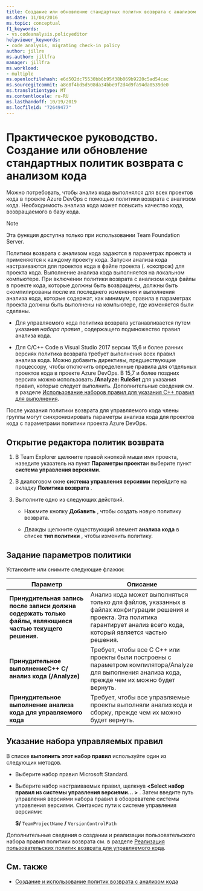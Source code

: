 ```yaml
---
title: Создание или обновление стандартных политик возврата с анализом кода
ms.date: 11/04/2016
ms.topic: conceptual
f1_keywords:
- vs.codeanalysis.policyeditor
helpviewer_keywords:
- code analysis, migrating check-in policy
author: jillre
ms.author: jillfra
manager: jillfra
ms.workload:
- multiple
ms.openlocfilehash: e6d502dc75530bb6b95f38b069b9220c5ad54cac
ms.sourcegitcommit: a8e8f4bd5d508da34bbe9f2d4d9fa94da0539de0
ms.translationtype: MT
ms.contentlocale: ru-RU
ms.lasthandoff: 10/19/2019
ms.locfileid: "72649477"
---
```

# <a name="how-to-create-or-update-standard-code-analysis-check-in-policies"></a>Практическое руководство. Создание или обновление стандартных политик возврата с анализом кода

Можно потребовать, чтобы анализ кода выполнялся для всех проектов кода в проекте Azure DevOps с помощью политики возврата с анализом кода. Необходимость анализа кода может повысить качество кода, возвращаемого в базу кода.

> [!NOTE]
> Эта функция доступна только при использовании Team Foundation Server.

Политики возврата с анализом кода задаются в параметрах проекта и применяются к каждому проекту кода. Запуски анализа кода настраиваются для проектов кода в файле проекта (. кскспрож) для проекта кода. Выполнение анализа кода выполняется на локальном компьютере. При включении политики возврата с анализом кода файлы в проекте кода, которые должны быть возвращены, должны быть скомпилированы после их последнего изменения и выполнения анализа кода, которые содержат, как минимум, правила в параметрах проекта должны быть выполнены на компьютере, где изменяется были сделаны.

- Для управляемого кода политика возврата устанавливается путем указания *набора правил* , содержащего подмножество правил анализа кода.

- Для C/C++ Code в Visual Studio 2017 версии 15,6 и более ранних версиях политика возврата требует выполнения всех правил анализа кода. Можно добавить директивы, предшествующие процессору, чтобы отключить определенные правила для отдельных проектов кода в проекте Azure DevOps. В 15,7 и более поздних версиях можно использовать **/Analyze: RuleSet** для указания правил, которые следует выполнить. Дополнительные сведения см. в разделе [Использование наборов правил для указания C++ правил для выполнения](using-rule-sets-to-specify-the-cpp-rules-to-run.md).

После указания политики возврата для управляемого кода члены группы могут синхронизировать параметры анализа кода для проектов кода с параметрами политики проекта Azure DevOps.

## <a name="to-open-the-check-in-policy-editor"></a>Открытие редактора политик возврата

1. В Team Explorer щелкните правой кнопкой мыши имя проекта, наведите указатель на пункт **Параметры проекта**и выберите пункт **система управления версиями**.

1. В диалоговом окне **система управления версиями** перейдите на вкладку **Политика возврата** .

1. Выполните одно из следующих действий.

    - Нажмите кнопку **Добавить** , чтобы создать новую политику возврата.

    - Дважды щелкните существующий элемент **анализа кода** в списке **тип политики** , чтобы изменить политику.

## <a name="to-set-policy-options"></a>Задание параметров политики

Установите или снимите следующие флажки:

|Параметр|Описание|
|------------|-----------------|
|**Принудительная запись после записи должна содержать только файлы, являющиеся частью текущего решения.**|Анализ кода может выполняться только для файлов, указанных в файлах конфигурации решения и проекта. Эта политика гарантирует анализ всего кода, который является частью решения.|
|**Принудительное выполнениеC++ C/анализ кода (/Analyze)**|Требует, чтобы все C C++ или проекты были построены с параметром компилятора/Analyze для выполнения анализа кода, прежде чем их можно будет вернуть.|
|**Принудительное выполнение анализа кода для управляемого кода**|Требует, чтобы все управляемые проекты выполняли анализ кода и сборку, прежде чем их можно будет вернуть.|

## <a name="to-specify-a-managed-rule-set"></a>Указание набора управляемых правил

В списке **выполнить этот набор правил** используйте один из следующих методов.

- Выберите набор правил Microsoft Standard.

- Выберите набор настраиваемых правил, щелкнув **\<Select набор правил из системы управления версиями... >** . Затем введите путь управления версиями набора правил в обозревателе системы управления версиями. Синтаксис пути к системе управления версиями:

   **$/** `TeamProjectName` **/** `VersionControlPath`

Дополнительные сведения о создании и реализации пользовательского набора правил политики возврата см. в разделе [Реализация пользовательских политик возврата для управляемого кода](../code-quality/implementing-custom-code-analysis-check-in-policies-for-managed-code.md).

## <a name="see-also"></a>См. также

- [Создание и использование политик возврата с анализом кода](../code-quality/how-to-create-or-update-standard-code-analysis-check-in-policies.md)
